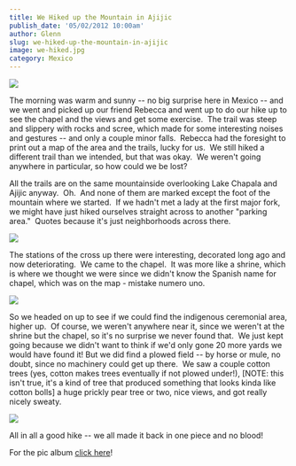 ```yaml
---
title: We Hiked up the Mountain in Ajijic
publish_date: '05/02/2012 10:00am'
author: Glenn
slug: we-hiked-up-the-mountain-in-ajijic
image: we-hiked.jpg
category: Mexico
---
```

![](https://fbcdn-sphotos-a.akamaihd.net/hphotos-ak-snc7/318145_10150874198573993_677503992_11798280_942954306_n.jpg)

The morning was warm and sunny -- no big surprise here in Mexico -- and we went and picked up our friend Rebecca and went up to do our hike up to see the chapel and the views and get some exercise.  The trail was steep and slippery with rocks and scree, which made for some interesting noises and gestures -- and only a couple minor falls.  Rebecca had the foresight to print out a map of the area and the trails, lucky for us.  We still hiked a different trail than we intended, but that was okay.  We weren't going anywhere in particular, so how could we be lost?

All the trails are on the same mountainside overlooking Lake Chapala and Ajijic anyway.  Oh.  And none of them are marked except the foot of the mountain where we started.  If we hadn't met a lady at the first major fork, we might have just hiked ourselves straight across to another "parking area."  Quotes because it's just neighborhoods across there.

![](http://a5.sphotos.ak.fbcdn.net/hphotos-ak-ash3/544696_10150874160073993_677503992_11798196_813627107_n.jpg)

The stations of the cross up there were interesting, decorated long ago and now deteriorating.  We came to the chapel.  It was more like a shrine, which is where we thought we were since we didn't know the Spanish name for chapel, which was on the map - mistake numero uno.

![](http://a7.sphotos.ak.fbcdn.net/hphotos-ak-prn1/546072_10150874185228993_677503992_11798253_1136932813_n.jpg)

So we headed on up to see if we could find the indigenous ceremonial area, higher up.  Of course, we weren't anywhere near it, since we weren't at the shrine but the chapel, so it's no surprise we never found that.  We just kept going because we didn't want to think if we'd only gone 20 more yards we would have found it! But we did find a plowed field -- by horse or mule, no doubt, since no machinery could get up there.  We saw a couple cotton trees (yes, cotton makes trees eventually if not plowed under!), [NOTE: this isn't true, it's a kind of tree that produced something that looks kinda like cotton bolls] a huge prickly pear tree or two, nice views, and got really nicely sweaty.

![](https://fbcdn-sphotos-a.akamaihd.net/hphotos-ak-snc7/74785_10150874195078993_677503992_11798276_987421363_n.jpg)

All in all a good hike -- we all made it back in one piece and no blood!

For the pic album [click here][1]!

[1]: http://www.facebook.com/media/set/?set=a.10150874146793993.474874.677503992&type=1